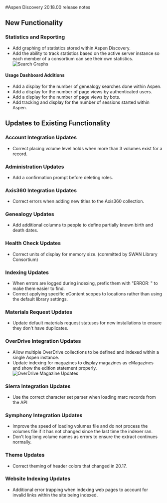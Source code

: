 #Aspen Discovery 20.18.00 release notes
## New Functionality
### Statistics and Reporting
- Add graphing of statistics stored within Aspen Discovery.
- Add the ability to track statistics based on the active server instance so each member of a consortium can see their own statistics.
  ![Search Graphs](/release_notes/images/20_18_00_search_graphs.png)
  
#### Usage Dashboard Additions  
- Add a display for the number of genealogy searches done within Aspen. 
- Add a display for the number of page views by authenticated users. 
- Add a display for the number of page views by bots. 
- Add tracking and display for the number of sessions started within Aspen. 

## Updates to Existing Functionality
### Account Integration Updates
- Correct placing volume level holds when more than 3 volumes exist for a record. 

### Administration Updates
- Add a confirmation prompt before deleting roles. 

### Axis360 Integration Updates
- Correct errors when adding new titles to the Axis360 collection. 

### Genealogy Updates
- Add additional columns to people to define partially known birth and death dates. 

### Health Check Updates
- Correct units of display for memory size. (committed by SWAN Library Consortium)

### Indexing Updates
- When errors are logged during indexing, prefix them with "ERROR: " to make them easier to find. 
- Correct applying specific eContent scopes to locations rather than using the default library settings.

### Materials Request Updates
- Update default materials request statuses for new installations to ensure they don't have duplicates.  

### OverDrive Integration Updates
- Allow multiple OverDrive collections to be defined and indexed within a single Aspen instance.
- Update indexing for magazines to display magazines as eMagazines and show the edition statement properly.
  ![OverDrive Magazine Updates](/release_notes/images/20_18_00_OverDrive_Magazine_updates.png)

### Sierra Integration Updates
- Use the correct character set parser when loading marc records from the API

### Symphony Integration Updates
- Improve the speed of loading volumes file and do not process the volumes file if it has not changed since the last time the indexer ran. 
- Don't log long volume names as errors to ensure the extract continues normally. 

### Theme Updates
- Correct theming of header colors that changed in 20.17.

### Website Indexing Updates
- Additional error trapping when indexing web pages to account for invalid links within the site being indexed.